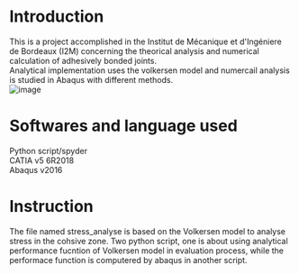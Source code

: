 # Introduction
This is a project accomplished in the Institut de Mécanique et d'Ingéniere de Bordeaux (I2M) concerning the theorical analysis and numerical calculation of adhesively bonded joints.  
Analytical implementation uses the volkersen model and numercail analysis is studied in Abaqus with different methods.  
![image](https://github.com/Shaoqigit/Automatisation-tool-for-evaluating-of-adhesively-bonded/figure/1.png)
# Softwares and language used
Python script/spyder  
CATIA v5 6R2018  
Abaqus v2016  
# Instruction
The file named stress_analyse is based on the Volkersen model to analyse stress in the cohsive zone. Two python script, one is about using analytical performance fucntion of Volkersen model in evaluation process, while the performace function is computered by abaqus in another script.  

